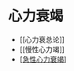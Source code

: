 # 心力衰竭

- [[心力衰总论]]
- [[慢性心力竭]]
- [[急性心力衰竭]]

[//begin]: # "Autogenerated link references for markdown compatibility"
[急性心力衰竭]: 急性心力衰竭 "急性心力衰竭"
[//end]: # "Autogenerated link references"
